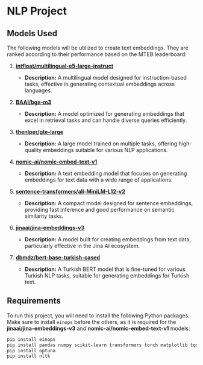 # NLP Project

## Models Used

The following models will be utilized to create text embeddings. They are ranked according to their performance based on the MTEB leaderboard:

1. **[intfloat/multilingual-e5-large-instruct](https://huggingface.co/intfloat/multilingual-e5-large-instruct)**
   - **Description:** A multilingual model designed for instruction-based tasks, effective in generating contextual embeddings across languages.

2. **[BAAI/bge-m3](https://huggingface.co/BAAI/bge-m3)**
   - **Description:** A model optimized for generating embeddings that excel in retrieval tasks and can handle diverse queries efficiently.

3. **[thenlper/gte-large](https://huggingface.co/thenlper/gte-large)**
   - **Description:** A large model trained on multiple tasks, offering high-quality embeddings suitable for various NLP applications.

4. **[nomic-ai/nomic-embed-text-v1](https://huggingface.co/nomic-ai/nomic-embed-text-v1)**
   - **Description:** A text embedding model that focuses on generating embeddings for text data with a wide range of applications.

5. **[sentence-transformers/all-MiniLM-L12-v2](https://huggingface.co/sentence-transformers/all-MiniLM-L12-v2)**
   - **Description:** A compact model designed for sentence embeddings, providing fast inference and good performance on semantic similarity tasks.

6. **[jinaai/jina-embeddings-v3](https://huggingface.co/jinaai/jina-embeddings-v3)**
   - **Description:** A model built for creating embeddings from text data, particularly effective in the Jina AI ecosystem.

7. **[dbmdz/bert-base-turkish-cased](https://huggingface.co/dbmdz/bert-base-turkish-cased)**
   - **Description:** A Turkish BERT model that is fine-tuned for various Turkish NLP tasks, suitable for generating embeddings for Turkish text.

## Requirements

To run this project, you will need to install the following Python packages. Make sure to install `einops` before the others, as it is required for the **jinaai/jina-embeddings-v3** and **nomic-ai/nomic-embed-text-v1** models:

```bash
pip install einops
pip install pandas numpy scikit-learn transformers torch matplotlib tqdm
pip install optuna
pip install nltk